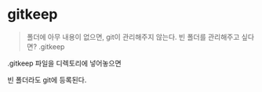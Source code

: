 # gitkeep

> 폴더에 아무 내용이 없으면, git이 관리해주지 않는다.
> 빈 폴더를 관리해주고 싶다면? .gitkeep

.gitkeep 파일을 디렉토리에 넣어놓으면 

빈 폴더라도 git에 등록된다.